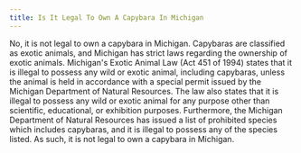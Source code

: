 ```yaml
---
title: Is It Legal To Own A Capybara In Michigan
---
```


No, it is not legal to own a capybara in Michigan. Capybaras are classified as exotic animals, and Michigan has strict laws regarding the ownership of exotic animals. Michigan's Exotic Animal Law (Act 451 of 1994) states that it is illegal to possess any wild or exotic animal, including capybaras, unless the animal is held in accordance with a special permit issued by the Michigan Department of Natural Resources. The law also states that it is illegal to possess any wild or exotic animal for any purpose other than scientific, educational, or exhibition purposes. Furthermore, the Michigan Department of Natural Resources has issued a list of prohibited species which includes capybaras, and it is illegal to possess any of the species listed. As such, it is not legal to own a capybara in Michigan.